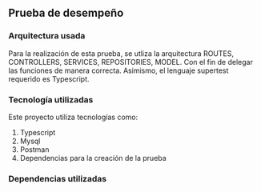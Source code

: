 ## Prueba de desempeño

### Arquitectura usada
Para la realización de esta prueba, se utliza la arquitectura ROUTES, CONTROLLERS, SERVICES, REPOSITORIES, MODEL. Con el fin 
de delegar las funciones de manera correcta. Asimismo, el lenguaje supertest requerido es Typescript. 

### Tecnología utilizadas
Este proyecto utiliza tecnologías como:
1. Typescript
2. Mysql
3. Postman 
4. Dependencias para la creación de la prueba 

### Dependencias utilizadas
